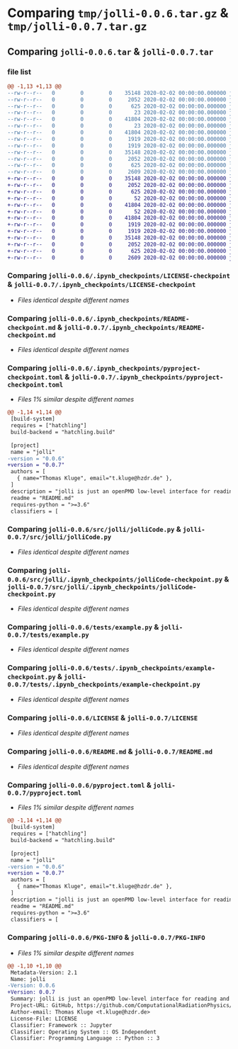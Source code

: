 # Comparing `tmp/jolli-0.0.6.tar.gz` & `tmp/jolli-0.0.7.tar.gz`

## Comparing `jolli-0.0.6.tar` & `jolli-0.0.7.tar`

### file list

```diff
@@ -1,13 +1,13 @@
--rw-r--r--   0        0        0    35148 2020-02-02 00:00:00.000000 jolli-0.0.6/.ipynb_checkpoints/LICENSE-checkpoint
--rw-r--r--   0        0        0     2052 2020-02-02 00:00:00.000000 jolli-0.0.6/.ipynb_checkpoints/README-checkpoint.md
--rw-r--r--   0        0        0      625 2020-02-02 00:00:00.000000 jolli-0.0.6/.ipynb_checkpoints/pyproject-checkpoint.toml
--rw-r--r--   0        0        0       23 2020-02-02 00:00:00.000000 jolli-0.0.6/src/jolli/__init__.py
--rw-r--r--   0        0        0    41804 2020-02-02 00:00:00.000000 jolli-0.0.6/src/jolli/jolliCode.py
--rw-r--r--   0        0        0       23 2020-02-02 00:00:00.000000 jolli-0.0.6/src/jolli/.ipynb_checkpoints/__init__-checkpoint.py
--rw-r--r--   0        0        0    41804 2020-02-02 00:00:00.000000 jolli-0.0.6/src/jolli/.ipynb_checkpoints/jolliCode-checkpoint.py
--rw-r--r--   0        0        0     1919 2020-02-02 00:00:00.000000 jolli-0.0.6/tests/example.py
--rw-r--r--   0        0        0     1919 2020-02-02 00:00:00.000000 jolli-0.0.6/tests/.ipynb_checkpoints/example-checkpoint.py
--rw-r--r--   0        0        0    35148 2020-02-02 00:00:00.000000 jolli-0.0.6/LICENSE
--rw-r--r--   0        0        0     2052 2020-02-02 00:00:00.000000 jolli-0.0.6/README.md
--rw-r--r--   0        0        0      625 2020-02-02 00:00:00.000000 jolli-0.0.6/pyproject.toml
--rw-r--r--   0        0        0     2609 2020-02-02 00:00:00.000000 jolli-0.0.6/PKG-INFO
+-rw-r--r--   0        0        0    35148 2020-02-02 00:00:00.000000 jolli-0.0.7/.ipynb_checkpoints/LICENSE-checkpoint
+-rw-r--r--   0        0        0     2052 2020-02-02 00:00:00.000000 jolli-0.0.7/.ipynb_checkpoints/README-checkpoint.md
+-rw-r--r--   0        0        0      625 2020-02-02 00:00:00.000000 jolli-0.0.7/.ipynb_checkpoints/pyproject-checkpoint.toml
+-rw-r--r--   0        0        0       52 2020-02-02 00:00:00.000000 jolli-0.0.7/src/jolli/__init__.py
+-rw-r--r--   0        0        0    41804 2020-02-02 00:00:00.000000 jolli-0.0.7/src/jolli/jolliCode.py
+-rw-r--r--   0        0        0       52 2020-02-02 00:00:00.000000 jolli-0.0.7/src/jolli/.ipynb_checkpoints/__init__-checkpoint.py
+-rw-r--r--   0        0        0    41804 2020-02-02 00:00:00.000000 jolli-0.0.7/src/jolli/.ipynb_checkpoints/jolliCode-checkpoint.py
+-rw-r--r--   0        0        0     1919 2020-02-02 00:00:00.000000 jolli-0.0.7/tests/example.py
+-rw-r--r--   0        0        0     1919 2020-02-02 00:00:00.000000 jolli-0.0.7/tests/.ipynb_checkpoints/example-checkpoint.py
+-rw-r--r--   0        0        0    35148 2020-02-02 00:00:00.000000 jolli-0.0.7/LICENSE
+-rw-r--r--   0        0        0     2052 2020-02-02 00:00:00.000000 jolli-0.0.7/README.md
+-rw-r--r--   0        0        0      625 2020-02-02 00:00:00.000000 jolli-0.0.7/pyproject.toml
+-rw-r--r--   0        0        0     2609 2020-02-02 00:00:00.000000 jolli-0.0.7/PKG-INFO
```

### Comparing `jolli-0.0.6/.ipynb_checkpoints/LICENSE-checkpoint` & `jolli-0.0.7/.ipynb_checkpoints/LICENSE-checkpoint`

 * *Files identical despite different names*

### Comparing `jolli-0.0.6/.ipynb_checkpoints/README-checkpoint.md` & `jolli-0.0.7/.ipynb_checkpoints/README-checkpoint.md`

 * *Files identical despite different names*

### Comparing `jolli-0.0.6/.ipynb_checkpoints/pyproject-checkpoint.toml` & `jolli-0.0.7/.ipynb_checkpoints/pyproject-checkpoint.toml`

 * *Files 1% similar despite different names*

```diff
@@ -1,14 +1,14 @@
 [build-system]
 requires = ["hatchling"]
 build-backend = "hatchling.build"
 
 [project]
 name = "jolli"
-version = "0.0.6"
+version = "0.0.7"
 authors = [
   { name="Thomas Kluge", email="t.kluge@hzdr.de" },
 ]
 description = "jolli is just an openPMD low-level interface for reading and plotting PIConGPU output in python. It is a simple wrapper for the openPMD-api to read PIConGPU output"
 readme = "README.md"
 requires-python = ">=3.6"
 classifiers = [
```

### Comparing `jolli-0.0.6/src/jolli/jolliCode.py` & `jolli-0.0.7/src/jolli/jolliCode.py`

 * *Files identical despite different names*

### Comparing `jolli-0.0.6/src/jolli/.ipynb_checkpoints/jolliCode-checkpoint.py` & `jolli-0.0.7/src/jolli/.ipynb_checkpoints/jolliCode-checkpoint.py`

 * *Files identical despite different names*

### Comparing `jolli-0.0.6/tests/example.py` & `jolli-0.0.7/tests/example.py`

 * *Files identical despite different names*

### Comparing `jolli-0.0.6/tests/.ipynb_checkpoints/example-checkpoint.py` & `jolli-0.0.7/tests/.ipynb_checkpoints/example-checkpoint.py`

 * *Files identical despite different names*

### Comparing `jolli-0.0.6/LICENSE` & `jolli-0.0.7/LICENSE`

 * *Files identical despite different names*

### Comparing `jolli-0.0.6/README.md` & `jolli-0.0.7/README.md`

 * *Files identical despite different names*

### Comparing `jolli-0.0.6/pyproject.toml` & `jolli-0.0.7/pyproject.toml`

 * *Files 1% similar despite different names*

```diff
@@ -1,14 +1,14 @@
 [build-system]
 requires = ["hatchling"]
 build-backend = "hatchling.build"
 
 [project]
 name = "jolli"
-version = "0.0.6"
+version = "0.0.7"
 authors = [
   { name="Thomas Kluge", email="t.kluge@hzdr.de" },
 ]
 description = "jolli is just an openPMD low-level interface for reading and plotting PIConGPU output in python. It is a simple wrapper for the openPMD-api to read PIConGPU output"
 readme = "README.md"
 requires-python = ">=3.6"
 classifiers = [
```

### Comparing `jolli-0.0.6/PKG-INFO` & `jolli-0.0.7/PKG-INFO`

 * *Files 1% similar despite different names*

```diff
@@ -1,10 +1,10 @@
 Metadata-Version: 2.1
 Name: jolli
-Version: 0.0.6
+Version: 0.0.7
 Summary: jolli is just an openPMD low-level interface for reading and plotting PIConGPU output in python. It is a simple wrapper for the openPMD-api to read PIConGPU output
 Project-URL: GitHub, https://github.com/ComputationalRadiationPhysics/jolli
 Author-email: Thomas Kluge <t.kluge@hzdr.de>
 License-File: LICENSE
 Classifier: Framework :: Jupyter
 Classifier: Operating System :: OS Independent
 Classifier: Programming Language :: Python :: 3
```

